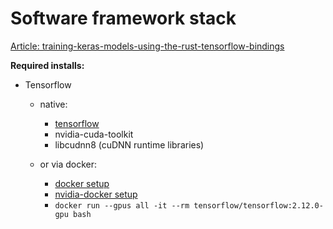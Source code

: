 
# Software framework stack
[Article: training-keras-models-using-the-rust-tensorflow-bindings](https://towardsdatascience.com/training-keras-models-using-the-rust-tensorflow-bindings-941791249a7)

__Required installs:__

- Tensorflow
  - native:
    - [tensorflow](https://www.tensorflow.org/install/docker)
    - nvidia-cuda-toolkit
    - libcudnn8 (cuDNN runtime libraries)

  - or via docker:
    - [docker setup](https://docs.docker.com/desktop/install/linux-install/)
    - [nvidia-docker setup](https://github.com/NVIDIA/nvidia-docker)
    - `docker run --gpus all -it --rm tensorflow/tensorflow:2.12.0-gpu bash`
 
